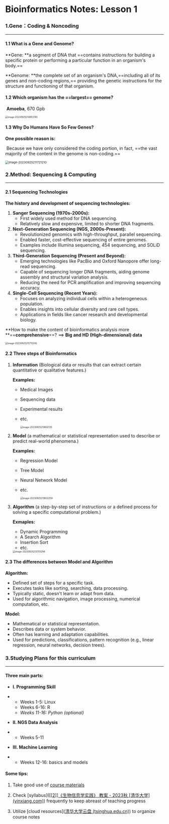 # Bioinformatics Notes: Lesson 1



### 1.Gene：Coding & Noncoding

---



#### 1.1 What is a Gene and Genome?

**Gene: **a segment of DNA that ==contains instructions for building a specific protein or performing a particular function in an organism's body.==

**Genome: **the complete set of an organism's DNA,==including all of its genes and non-coding regions,== providing the genetic instructions for the structure and functioning of that organism.



#### 1.2 Which organism has the ==largest== genome? 

​	**Amoeba**, 670 Gpb

<img src="C:\Users\yuwenli\AppData\Roaming\Typora\typora-user-images\image-20230925214853740.png" alt="image-20230925214853740" style="zoom:50%;" />



#### 1.3 Why Do Humans Have So Few Genes?

**One possible reason is:**

​		Because we have only considered the coding portion, in fact, ==the vast majority of the content in the genome is non-coding.==

<img src="C:\Users\yuwenli\AppData\Roaming\Typora\typora-user-images\image-20230925211721210.png" alt="image-20230925211721210" style="zoom: 67%;" />





### 2.Method: Sequencing & Computing

---



#### 2.1 Sequencing Technologies

**The history and development of sequencing technologies:**

1. **Sanger Sequencing (1970s-2000s):**
   - First widely used method for DNA sequencing.
   - Relatively slow and expensive, limited to shorter DNA fragments.
2. **Next-Generation Sequencing (NGS, 2000s-Present):**
   - Revolutionized genomics with high-throughput, parallel sequencing.
   - Enabled faster, cost-effective sequencing of entire genomes.
   - Examples include Illumina sequencing, 454 sequencing, and SOLiD sequencing.
3. **Third-Generation Sequencing (Present and Beyond):**
   - Emerging technologies like PacBio and Oxford Nanopore offer long-read sequencing.
   - Capable of sequencing longer DNA fragments, aiding genome assembly and structural variation analysis.
   - Reducing the need for PCR amplification and improving sequencing accuracy.
4. **Single-Cell Sequencing (Recent Years):**
   - Focuses on analyzing individual cells within a heterogeneous population.
   - Enables insights into cellular diversity and rare cell types.
   - Applications in fields like cancer research and developmental biology.



**How to make the content of bioinformatics analysis more **==**comprehensive**==?  \==> **Big and HD (High\-dimensional) data**

<img src="C:\Users\yuwenli\AppData\Roaming\Typora\typora-user-images\image-20230925215710242.png" alt="image-20230925215710242" style="zoom:50%;" />

#### 2.2 Three steps of Bioinformatics

1. **Information** (Biological data or results that can extract certain quantitative or qualitative features.)

   **Examples:**

   - Medical Images

   - Sequencing data

   - Experimental results

   - etc.

     <img src="C:\Users\yuwenli\AppData\Roaming\Typora\typora-user-images\image-20230925213602135.png" alt="image-20230925213602135" style="zoom:50%;" />

2. **Model** (a mathematical or statistical representation used to describe or predict real-world phenomena.)

   **Examples:**

   - Regression Model

   - Tree Model

   - Neural Network Model

   - etc.

     <img src="C:\Users\yuwenli\AppData\Roaming\Typora\typora-user-images\image-20230925213632259.png" alt="image-20230925213632259" style="zoom:50%;" />

     

3. **Algorithm** (a step-by-step set of instructions or a defined process for solving a specific computational problem.)

   **Exmaples:**

   - Dynamic Programming
   - A Search Algorithm
   - Insertion Sort
   - etc.

   <img src="C:\Users\yuwenli\AppData\Roaming\Typora\typora-user-images\image-20230925213703294.png" alt="image-20230925213703294" style="zoom:50%;" />



#### 2.3 The differences between Model and Algorithm

**Algorithm:**

- Defined set of steps for a specific task.
- Executes tasks like sorting, searching, data processing.
- Typically static, doesn't learn or adapt from data.
- Used for algorithmic navigation, image processing, numerical computation, etc.

**Model:**

- Mathematical or statistical representation.
- Describes data or system behavior.
- Often has learning and adaptation capabilities.
- Used for predictions, classifications, pattern recognition (e.g., linear regression, neural networks, decision trees).



### 3.Studying Plans for this curriculum

___

#### Three main parts:

- **I. Programming Skill**

- - Weeks 1-5: Linux
  - Weeks 6-16: R
  - *Weeks 11-16: Python (optional)*

- **II. NGS Data Analysis** 

- - Weeks 5-11

- **III. Machine Learning**

- - Weeks 12-16: basics and models



#### Some tips:

1. Take good use of [course materials](https://book.ncrnalab.org/teaching/)
2. Check [syllabus]([[[2\]]《生物信息学实践》 教案 - 2023秋 [清华大学] (yinxiang.com)](https://app.yinxiang.com/fx/b46306ff-4e70-456b-9185-e0afb3e55bd4)) frequently to keep abreast of teaching progress

3. Utilize [cloud resources]([清华大学云盘 (tsinghua.edu.cn)](https://cloud.tsinghua.edu.cn/d/dcbb0944631a4291b34c/)) to organize course notes
